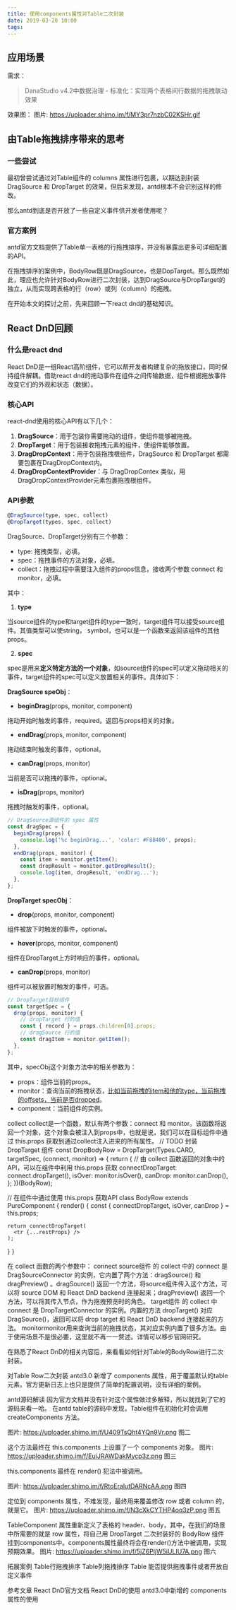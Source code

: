```yaml
---
title: 使用components属性对Table二次封装
date: 2019-03-20 10:00
tags:
---
```


## 应用场景

需求：
> DanaStudio v4.2中数据治理 - 标准化：实现两个表格间行数据的拖拽联动效果

效果图：
图片: https://uploader.shimo.im/f/MY3pr7nzbC02KSHr.gif

## 由Table拖拽排序带来的思考

### 一些尝试

最初曾尝试通过对Table组件的 columns 属性进行包裹，以期达到封装 DragSource 和 DropTarget 的效果，但后来发现，antd根本不会识别这样的修改。

那么antd到底是否开放了一些自定义事件供开发者使用呢？

### 官方案例

antd官方文档提供了Table单一表格的行拖拽排序，并没有暴露出更多可详细配置的API。

在拖拽排序的案例中，BodyRow既是DragSource，也是DopTarget。那么既然如此，理应也允许针对BodyRow进行二次封装，达到DragSource与DropTarget的独立，从而实现跨表格的行（row）或列（column）的拖拽。

在开始本文的探讨之前，先来回顾一下react dnd的基础知识。

## React DnD回顾

### 什么是react dnd

React DnD是一组React高阶组件，它可以帮开发者构建复杂的拖放接口，同时保持组件解耦。借助react dnd的拖动事件在组件之间传输数据，组件根据拖放事件改变它们的外观和状态（数据）。

### 核心API

react-dnd使用的核心API有以下几个：
1. **DragSource**：用于包装你需要拖动的组件，使组件能够被拖拽。
2. **DropTarget**：用于包装接收拖拽元素的组件，使组件能够放置。
3. **DragDropContext**：用于包装拖拽根组件，DragSource 和 DropTarget 都需要包裹在DragDropContext内。
4. **DragDropContextProvider**：与 DragDropContex 类似，用DragDropContextProvider元素包裹拖拽根组件。

### API参数
```javascript
@DragSource(type, spec, collect)
@DropTarget(types, spec, collect)
```

DragSource、DropTarget分别有三个参数：
- type: 拖拽类型，必填。
- spec：拖拽事件的方法对象，必填。
- collect：拖拽过程中需要注入组件的props信息，接收两个参数 connect 和 monitor，必填。

其中：
1. **type**

当source组件的type和target组件的type一致时，target组件可以接受source组件。其值类型可以使string， symbol，也可以是一个函数来返回该组件的其他props。

2. **spec**

spec是用来**定义特定方法的一个对象**，如source组件的spec可以定义拖动相关的事件，target组件的spec可以定义放置相关的事件。具体如下：

**DragSource speObj**：
- **beginDrag**(props, monitor, component)

拖动开始时触发的事件，required。返回与props相关的对象。

- **endDrag**(props, monitor, component)

拖动结束时触发的事件，optional。

- **canDrag**(props, monitor)

当前是否可以拖拽的事件，optional。

- **isDrag**(props, monitor)

拖拽时触发的事件，optional。

```javascript
// DragSource源组件的 spec 属性
const dragSpec = {
  beginDrag(props) {
    console.log('%c beginDrag...', 'color: #F8B400', props);
  },
  endDrag(props, monitor) {
    const item = monitor.getItem();
    const dropResult = monitor.getDropResult();
    console.log(item, dropResult, 'endDrag...');
  },
};
```

**DropTarget specObj**：

- **drop**(props, monitor, component)

组件被放下时触发的事件，optional。

- **hover**(props, monitor, component)

组件在DropTarget上方时响应的事件，optional。

- **canDrop**(props, monitor)

组件可以被放置时触发的事件，可选。

```javascript
// DropTarget目标组件
const targetSpec = {
  drop(props, monitor) {
    // dropTarget 行的值
    const { record } = props.children[0].props;
    // dragSource 行的值
    const dragItem = monitor.getItem();
  },
};
```

其中，specObj这个对象方法中的相关参数为：
- props：组件当前的props。
- monitor：查询当前的拖拽状态，<u>比如当前拖拽的item和他的type，当前拖拽的offsets，当前是否dropped</u>。
- component：当前组件的实例。

collect
collect是一个函数，默认有两个参数：connect 和 monitor。该函数将返回一个对象，这个对象会被注入到props中，也就是说，我们可以在目标组件中通过 this.props 获取到通过collect注入进来的所有属性。
// TODO 封装 DropTarget 组件
const DropBodyRow = DropTarget(Types.CARD, targetSpec, (connect, monitor) => {
  return {
    // 由 collect 函数返回的对象中的API，可以在组件中利用 this.props 获取
    connectDropTarget: connect.dropTarget(),
    isOver: monitor.isOver(),
    canDrop: monitor.canDrop(),
  };
})(BodyRow);

// 在组件中通过使用 this.props 获取API
class BodyRow extends PureComponent {
  render() {
    const { connectDropTarget, isOver, canDrop } = this.props;

    return connectDropTarget(
      <tr {...restProps} />
    );
  }
}

在 collect 函数的两个参数中：
connect
source组件  的 collect 中的 connect 是DragSourceConnector 的实例，它内置了两个方法：dragSource() 和 dragPreview() 。dragSource() 返回一个方法，将source组件传入这个方法，可以将 source DOM 和 React DnD backend 连接起来；dragPreview() 返回一个方法，可以将其传入节点，作为拖拽预览时的角色。
target组件  的 collect 中 connect 是 DropTargetConnector 的实例。内置的方法 dropTarget() 对应 DragSource()，返回可以将 drop target 和 React DnD backend 连接起来的方法。
monitormonitor用来查询当前的拖拽状态，其对应实例内置了很多方法。由于使用场景不是很必要，这里就不再一一赘述。详情可以移步官网研究。

在熟悉了React DnD的相关内容后，来看看如何针对Table的BodyRow进行二次封装。

对Table Row二次封装
antd3.0 新增了 components 属性，用于覆盖默认的table元素。官方更新日志上也只是提供了简单的配置说明，没有详细的案例。

antd源码解读
因为官方文档并没有针对这个属性做过多解释，所以就找到了它的源码来看一哈。
在antd table的源码中发现，Table组件在初始化时会调用 createComponents 方法。

图片: https://uploader.shimo.im/f/U409TsQht4YQn9Vr.png
图二

这个方法最终在 this.components 上设置了一个 components 对象。
图片: https://uploader.shimo.im/f/EuiJRAWDakMycp3z.png
图三

this.components 最终在 render() 犯法中被调用。

图片: https://uploader.shimo.im/f/RtoEralutDARNcAA.png
图四

定位到 components 属性，不难发现，最终用来覆盖修改 row 或者 column 的，就是它。
图片: https://uploader.shimo.im/f/N3cXkCYTHP4oq3zP.png
图五

TableComponent 属性重新定义了表格的 header、body，其中，在我们的场景中所需要的就是 row 属性，将自己用 DropTarget 二次封装好的 BodyRow 组件挂到components中。components属性最终将会在render()方法中被调用，实现预期效果。
图片: https://uploader.shimo.im/f/5jZ6PljW5iULIU7A.png
图六

拓展案例
Table行拖拽排序
Table列拖拽排序
Table 能否提供拖拽事件或者开放自定义事件

参考文章
React DnD官方文档
React DnD的使用
antd3.0中新增的 components 属性的使用

